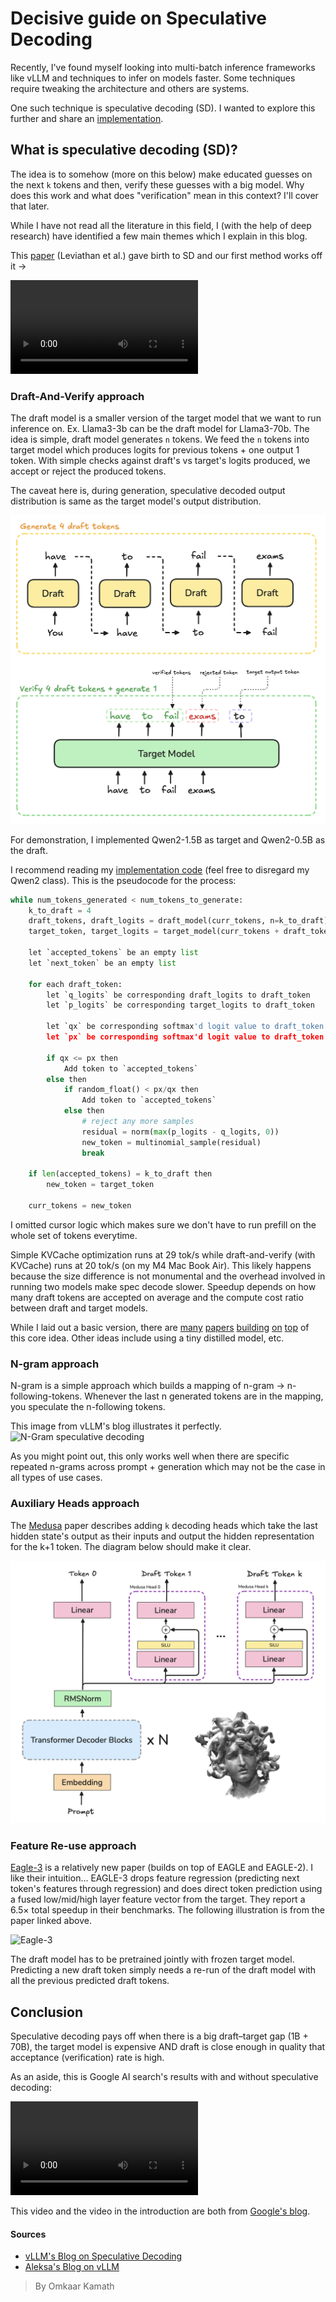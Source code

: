 # Decisive guide on Speculative Decoding

Recently, I've found myself looking into multi-batch inference frameworks like vLLM and techniques to infer on models faster. Some techniques require tweaking the architecture and others are systems.

One such technique is speculative decoding (SD). I wanted to explore this further and share an [implementation](https://github.com/omkaark/speculative-decoding/blob/8c4b9c820bd0e6971d3bd3617f3d27c17e0d4400/qwen-draft-and-verify.py#L169).

## What is speculative decoding (SD)?

The idea is to somehow (more on this below) make educated guesses on the next `k` tokens and then, verify these guesses with a big model. Why does this work and what does "verification" mean in this context? I'll cover that later.

While I have not read all the literature in this field, I (with the help of deep research) have identified a few main themes which I explain in this blog.

This [paper](https://arxiv.org/pdf/2211.17192) (Leviathan et al.) gave birth to SD and our first method works off it ->

![Google's Speculative Decoding Illustration](https://storage.googleapis.com/gweb-research2023-media/media/SpeculativeDecoding-1-Illustration.mp4)

### Draft-And-Verify approach
The draft model is a smaller version of the target model that we want to run inference on. Ex. Llama3-3b can be the draft model for Llama3-70b. The idea is simple, draft model generates `n` tokens. We feed the `n` tokens into target model which produces logits for previous tokens + one output 1 token. With simple checks against draft's vs target's logits produced, we accept or reject the produced tokens.

The caveat here is, during generation, speculative decoded output distribution is same as the target model's output distribution.

![Speculative decoding diagram: generate 4 draft tokens, verify with target model, accept or reject tokens](https://raw.githubusercontent.com/omkaark/omkaark.github.io/refs/heads/main/public/7-spec-decode/draft-and-verify.png?raw=true)

For demonstration, I implemented Qwen2-1.5B as target and Qwen2-0.5B as the draft. 

I recommend reading my [implementation code](https://github.com/omkaark/speculative-decoding/blob/8c4b9c820bd0e6971d3bd3617f3d27c17e0d4400/qwen-draft-and-verify.py#L169) (feel free to disregard my Qwen2 class). This is the pseudocode for the process:
```python
while num_tokens_generated < num_tokens_to_generate:
    k_to_draft = 4
    draft_tokens, draft_logits = draft_model(curr_tokens, n=k_to_draft)
    target_token, target_logits = target_model(curr_tokens + draft_tokens, n=1)

    let `accepted_tokens` be an empty list
    let `next_token` be an empty list

    for each draft_token:
        let `q_logits` be corresponding draft_logits to draft_token
        let `p_logits` be corresponding target_logits to draft_token

        let `qx` be corresponding softmax'd logit value to draft_token from q_logits
        let `px` be corresponding softmax'd logit value to draft_token from p_logits

        if qx <= px then
            Add token to `accepted_tokens`
        else then
            if random_float() < px/qx then
                Add token to `accepted_tokens`
            else then
                # reject any more samples
                residual = norm(max(p_logits - q_logits, 0))
                new_token = multinomial_sample(residual)
                break
    
    if len(accepted_tokens) = k_to_draft then
        new_token = target_token
    
    curr_tokens = new_token
```

I omitted cursor logic which makes sure we don't have to run prefill on the whole set of tokens everytime.

Simple KVCache optimization runs at 29 tok/s while draft-and-verify (with KVCache) runs at 20 tok/s (on my M4 Mac Book Air). This likely happens because the size difference is not monumental and the overhead involved in running two models make spec decode slower. Speedup depends on how many draft tokens are accepted on average and the compute cost ratio between draft and target models.

While I laid out a basic version, there are [many](https://arxiv.org/abs/2211.17192?utm_source=chatgpt.com) [papers](https://arxiv.org/abs/2308.04623?utm_source=chatgpt.com) [building](https://arxiv.org/abs/2305.09781?utm_source=chatgpt.com) [on](https://arxiv.org/abs/2310.08461?utm_source=chatgpt.com) [top](https://arxiv.org/abs/2310.07177?utm_source=chatgpt.com) of this core idea. Other ideas include using a tiny distilled model, etc.

### N-gram approach
N-gram is a simple approach which builds a mapping of n-gram -> n-following-tokens. Whenever the last n generated tokens are in the mapping, you speculate the n-following tokens.

This image from vLLM's blog illustrates it perfectly.
![N-Gram speculative decoding](https://blog.vllm.ai/assets/figures/spec-decode/figure3.png)

As you might point out, this only works well when there are specific repeated n-grams across prompt + generation which may not be the case in all types of use cases.

### Auxiliary Heads approach
The [Medusa](https://arxiv.org/pdf/2401.10774) paper describes adding `k` decoding heads which take the last hidden state's output as their inputs and output the hidden representation for the k+1 token. The diagram below should make it clear.

![Medusa decoding architecture with multiple linear heads predicting tokens in parallel from transformer outputs](https://raw.githubusercontent.com/omkaark/omkaark.github.io/refs/heads/main/public/7-spec-decode/medusa.png?verify=True)

### Feature Re-use approach
[Eagle-3](https://arxiv.org/html/2503.01840v1?utm_source=chatgpt.com) is a relatively new paper (builds on top of EAGLE and EAGLE-2). I like their intuition... EAGLE-3 drops feature regression (predicting next token's features through regression) and does direct token prediction using a fused low/mid/high layer feature vector from the target. They report a 6.5× total speedup in their benchmarks. The following illustration is from the paper linked above.

![Eagle-3](https://arxiv.org/html/2503.01840v1/x7.png)

The draft model has to be pretrained jointly with frozen target model. Predicting a new draft token simply needs a re-run of the draft model with all the previous predicted draft tokens.

## Conclusion

Speculative decoding pays off when there is a big draft–target gap (1B + 70B), the target model is expensive AND draft is close enough in quality that acceptance (verification) rate is high.

As an aside, this is Google AI search's results with and without speculative decoding:

![AI Search Results](https://storage.googleapis.com/gweb-research2023-media/media/SpeculativeDecoding-0-AIO.mp4)

This video and the video in the introduction are both from [Google's blog](https://research.google/blog/looking-back-at-speculative-decoding/).

#### Sources
- [vLLM's Blog on Speculative Decoding](https://blog.vllm.ai/2024/10/17/spec-decode.html?utm_source=chatgpt.com)
- [Aleksa's Blog on vLLM](https://www.aleksagordic.com/blog/vllm)

> By Omkaar Kamath